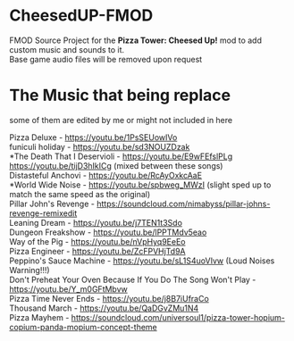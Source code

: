 # CheesedUP-FMOD
FMOD Source Project for the **Pizza Tower: Cheesed Up!** mod to add custom music and sounds to it.<br>
Base game audio files will be removed upon request

# The Music that being replace
some of them are edited by me or might not included in here

Pizza Deluxe - https://youtu.be/1PsSEUowIVo <br>
funiculi holiday - https://youtu.be/sd3NOUZDzak <br>
*The Death That I Deservioli - https://youtu.be/E9wFEfslPLg https://youtu.be/tijD3hIkICg (mixed between these songs) <br>
Distasteful Anchovi - https://youtu.be/RcAyOxkcAaE <br>
*World Wide Noise - https://youtu.be/spbweg_MWzI (slight sped up to match the same speed as the original) <br>
Pillar John's Revenge - https://soundcloud.com/nimabyss/pillar-johns-revenge-remixedit <br>
Leaning Dream - https://youtu.be/j7TEN1t3Sdo <br>
Dungeon Freakshow - https://youtu.be/lPPTMdv5eao <br>
Way of the Pig - https://youtu.be/nVpHyq9EeEo <br>
Pizza Engineer - https://youtu.be/ZcFPVHjTd9A <br>
Peppino's Sauce Machine - https://youtu.be/sL1S4uoVIvw (Loud Noises Warning!!!) <br>
Don't Preheat Your Oven Because If You Do The Song Won't Play - https://youtu.be/Y_m0GFtMbvw <br>
Pizza Time Never Ends - https://youtu.be/j8B7iUfraCo <br>
Thousand March - https://youtu.be/QaDGvZMu1N4 <br>
Pizza Mayhem - https://soundcloud.com/universoul1/pizza-tower-hopium-copium-panda-mopium-concept-theme <br>
